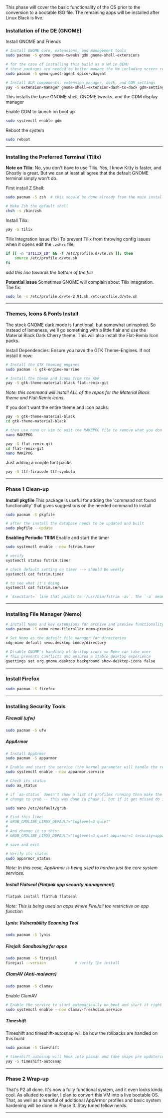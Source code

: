 This phase will cover the basic functionality of the OS prior to the conversion to a bootable ISO file. The remaining apps will be installed after Linux Black is live.

### Installation of the DE (GNOME)

Install GNOME and Friends
```bash
# Install GNOME core, extensions, and management tools
sudo pacman -S gnome gnome-tweaks gdm gnome-shell-extensions

# for the case of installing this build as a VM in QEMU
# these packages are needed to better manage the Vm including screen rez
sudo pacman -S qemu-guest-agent spice-vdagent

# Install AUR components: extension manager, dock, and GDM settings
yay -S extension-manager gnome-shell-extension-dash-to-dock gdm-settings
```
This installs the base GNOME shell, GNOME tweaks, and the GDM display manager

Enable GDM to launch on boot up
```bash
sudo systemctl enable gdm
```

Reboot the system
```bash
sudo reboot
```

---

### Installing the Preferred Terminal (Tilix)

**Note on Tilix**: No, you don't have to use Tilix. Yes, I know Kitty is faster, and Ghostly is great. But we can at least all agree that the default GNOME terminal simply won't do. 

First install Z Shell:
```bash
sudo pacman -S zsh  # this should be done already from the main install but confirm anyways

# Make Zsh the default shell
chsh -s /bin/zsh
```

Install Tilix:
```bash
yay -S tilix
```

Tilix Integration Issue (fix)
To prevent Tilix from throwing config issues when it opens edit the `.zshrc` file:
```bash
if [[ -n "$TILIX_ID" && -f /etc/profile.d/vte.sh ]]; then
    source /etc/profile.d/vte.sh
fi
```
*add this line towards the bottom of the file*

**Potential Issue**
Sometimes GNOME will complain about Tilix integration. The fix:
```bash
sudo ln -s /etc/profile.d/vte-2.91.sh /etc/profile.d/vte.sh
```

---

### Themes, Icons & Fonts Install 
The stock GNOME dark mode is functional, but somewhat uninspired. So instead of lameness, we'll go something with a little flair and use the Material Black Dark Cherry theme. 
This will also install the Flat-Remix Icon packs.

Install Dependencies:
Ensure you have the GTK Theme-Engines. If not install it now:
```bash
# Install the GTK theming engines
sudo pacman -S gtk-engine-murrine

# Install the theme and icons from the AUR 
yay -S gtk-theme-material-black flat-remix-git
```
*Note: this command will install ALL of the repos for the Material Black theme and Flat-Remix icons.*

If you don't want the entire theme and icon packs:
```bash
yay -G gtk-theme-material-black
cd gtk-theme-material-black

# then use nano or vim to edit the MAKEPKG file to remove what you don't want
nano MAKEPKG

yay -G flat-remix-git
cd flat-remix-git
nano MAKEPKG
```

Just adding a couple font packs
```bash 
yay -S ttf-firacode ttf-symbola
```

---

### Phase 1 Clean-up

**Install pkgfile**
This package is useful for adding the 'command not found functionality' that gives suggestions on the needed command to install

```bash
sudo pacman -S pkgfile

# after the install the database needs to be updated and built
sudo pkgfile --update
```


**Enabling Periodic TRIM**
Enable and start the timer
```bash
sudo systemctl enable --now fstrim.timer

# verify
systemctl status fstrim.timer

# check default setting on timer --> should be weekly 
systemctl cat fstrim.timer

# to see what it's doing
systemctl cat fstrim.service

# `ExecStart=` line that points to `/usr/bin/fstrim -av`. The `-a` means "all mounted filesystems" and `-v` means "verbose output."
```

---

### Installing File Manager (Nemo)

```bash
# Install Nemo and key extensions for archive and preview functionality
sudo pacman -S nemo nemo-fileroller nemo-preview

# Set Nemo as the default file manager for directories
xdg-mime default nemo.desktop inode/directory

# Disable GNOME's handling of desktop icons so Nemo can take over
# This prevents conflicts and ensures a stable desktop experience
gsettings set org.gnome.desktop.background show-desktop-icons false
```

---

### Install Firefox

```bash
sudo pacman -S firefox
```

---
### Installing Security Tools

##### Firewall (ufw)
```bash
sudo pacman -S ufw
```

##### AppArmor
```bash
# Install AppArmor
sudo pacman -S apparmor

# Enable and start the service (the kernel parameter will handle the rest)
sudo systemctl enable --now apparmor.service

# Check its status
sudo aa_status

# if `aa-status` doesn't show a list of profiles running then make the following
# change to grub -- this was done in phase 1, but if it got missed do it now

sudo nano /etc/default/grub

# Find this line:
# GRUB_CMDLINE_LINUX_DEFAULT="loglevel=3 quiet"
#
# And change it to this:
# GRUB_CMDLINE_LINUX_DEFAULT="loglevel=3 quiet apparmor=1 security=apparmor"

# save and exit

# Verify its status
sudo apparmor_status

```
*Note: In this case, AppArmor is being used to harden just the core system services.*


##### Install Flatseal (Flatpak app security management)
```bash
flatpak install flathub flatseal
```
*Note: This is being used on apps where FireJail too restrictive on app function*


##### Lynis: Vulnerability Scanning Tool
```bash
sudo pacman -S lynis
```

##### Firejail: Sandboxing for apps
```bash
sudo pacman -S firejail
firejail --version             # verify the install
```

##### ClamAV (Anti-malware)

```bash
sudo pacman -S clamav
```

Enable ClamAV
```bash
# Enable the service to start automatically on boot and start it right now
sudo systemctl enable --now clamav-freshclam.service
```


##### Timeshift
Timeshift and timeshift-autosnap will be how the rollbacks are handled on this build
```bash
sudo pacman -S timeshift

# timeshift-autosnap will hook into pacman and take snaps pre update/commands
yay -S timeshift-autosnap
```

---

### Phase 2 Wrap-up
That's P2 all done. It's now a fully functional system, and it even looks kinda cool. As alluded to earlier, I plan to convert this VM into a live bootable OS. That, as well as a handful of additional AppArmor profiles and basic system hardening will be done in Phase 3. Stay tuned fellow nerds. 

---
